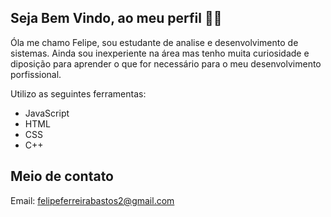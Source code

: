 ## Seja Bem Vindo, ao meu perfil 👨‍🎓

Óla me chamo Felipe, sou estudante de analise e desenvolvimento de sistemas. Ainda sou inexperiente na área mas tenho muita curiosidade e diposição para aprender o que for necessário para o meu desenvolvimento porfissional. 

Utilizo as seguintes ferramentas:

- JavaScript
- HTML
- CSS
- C++
  

## Meio de contato

Email: felipeferreirabastos2@gmail.com




